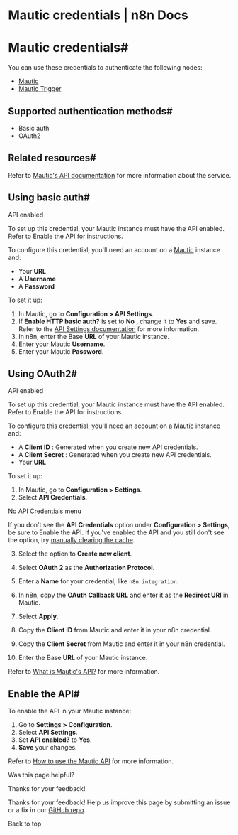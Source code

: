 # Mautic credentials | n8n Docs

[ ](https://github.com/n8n-io/n8n-docs/edit/main/docs/integrations/builtin/credentials/mautic.md "Edit this page")

# Mautic credentials#

You can use these credentials to authenticate the following nodes:

  * [Mautic](../../app-nodes/n8n-nodes-base.mautic/)
  * [Mautic Trigger](../../trigger-nodes/n8n-nodes-base.mautictrigger/)

## Supported authentication methods#

  * Basic auth
  * OAuth2

## Related resources#

Refer to [Mautic's API documentation](https://developer.mautic.org/#rest-api) for more information about the service.

## Using basic auth#

API enabled

To set up this credential, your Mautic instance must have the API enabled. Refer to Enable the API for instructions.

To configure this credential, you'll need an account on a [Mautic](https://www.mautic.org/) instance and:

  * Your **URL**
  * A **Username**
  * A **Password**

To set it up:

  1. In Mautic, go to **Configuration > API Settings**.
  2. If **Enable HTTP basic auth?** is set to **No** , change it to **Yes** and save. Refer to the [API Settings documentation](https://docs.mautic.org/en/5.x/configuration/settings.html#api-settings) for more information.
  3. In n8n, enter the Base **URL** of your Mautic instance.
  4. Enter your Mautic **Username**.
  5. Enter your Mautic **Password**.

## Using OAuth2#

API enabled

To set up this credential, your Mautic instance must have the API enabled. Refer to Enable the API for instructions.

To configure this credential, you'll need an account on a [Mautic](https://www.mautic.org/) instance and:

  * A **Client ID** : Generated when you create new API credentials.
  * A **Client Secret** : Generated when you create new API credentials.
  * Your **URL**

To set it up:

  1. In Mautic, go to **Configuration > Settings**.
  2. Select **API Credentials**.

No API Credentials menu

If you don't see the **API Credentials** option under **Configuration > Settings**, be sure to Enable the API. If you've enabled the API and you still don't see the option, try [manually clearing the cache](https://forum.mautic.org/t/cant-find-api-credentials-menu/10689).

  3. Select the option to **Create new client**.

  4. Select **OAuth 2** as the **Authorization Protocol**.
  5. Enter a **Name** for your credential, like `n8n integration`.
  6. In n8n, copy the **OAuth Callback URL** and enter it as the **Redirect URI** in Mautic.
  7. Select **Apply**.
  8. Copy the **Client ID** from Mautic and enter it in your n8n credential.
  9. Copy the **Client Secret** from Mautic and enter it in your n8n credential.
  10. Enter the Base **URL** of your Mautic instance.

Refer to [What is Mautic's API?](https://kb.mautic.org/article/what-is-mautic-039%3bs-api.html#mcetoc_1g7n1bgoo0) for more information.

## Enable the API#

To enable the API in your Mautic instance:

  1. Go to **Settings > Configuration**.
  2. Select **API Settings**.
  3. Set **API enabled?** to **Yes**.
  4. **Save** your changes.

Refer to [How to use the Mautic API](https://kb.mautic.org/article/what-is-mautic-039;s-api.html) for more information.

Was this page helpful? 

Thanks for your feedback! 

Thanks for your feedback! Help us improve this page by submitting an issue or a fix in our [GitHub repo](https://github.com/n8n-io/n8n-docs). 

Back to top